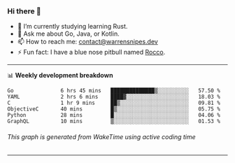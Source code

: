 ### Hi there 👋

- 🌱 I’m currently studying learning Rust.
- 💬 Ask me about Go, Java, or Kotlin.
- 📫 How to reach me: contact@warrensnipes.dev
- ⚡ Fun fact: I have a blue nose pitbull named [Rocco](https://i.imgur.com/iLsSCKu.jpg).

-------

📊 **Weekly development breakdown**
<!--START_SECTION:waka-->

```text
Go               6 hrs 45 mins   ██████████████▒░░░░░░░░░░   57.50 %
YAML             2 hrs 6 mins    ████▓░░░░░░░░░░░░░░░░░░░░   18.03 %
C                1 hr 9 mins     ██▒░░░░░░░░░░░░░░░░░░░░░░   09.81 %
ObjectiveC       40 mins         █▒░░░░░░░░░░░░░░░░░░░░░░░   05.75 %
Python           28 mins         █░░░░░░░░░░░░░░░░░░░░░░░░   04.06 %
GraphQL          10 mins         ▒░░░░░░░░░░░░░░░░░░░░░░░░   01.53 %
```

<!--END_SECTION:waka-->
###### *This graph is generated from WakeTime using active coding time*
-------
